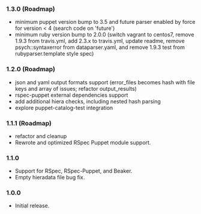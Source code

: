### 1.3.0 (Roadmap)
- minimum puppet version bump to 3.5 and future parser enabled by force for version < 4 (search code on 'future')
- minimum ruby version bump to 2.0.0 (switch vagrant to centos7, remove 1.9.3 from travis.yml, add 2.3.x to travis.yml, update readme, remove psych::syntaxerror from dataparser.yaml, and remove 1.9.3 test from rubyparser.template style spec)

### 1.2.0 (Roadmap)
- json and yaml output formats support (error_files becomes hash with file keys and array of issues; refactor output_results)
- rspec-puppet external dependencies support
- add additional hiera checks, including nested hash parsing
- explore puppet-catalog-test integration

### 1.1.1 (Roadmap)
- refactor and cleanup
- Rewrote and optimized RSpec Puppet module support.

### 1.1.0
- Support for RSpec, RSpec-Puppet, and Beaker.
- Empty hieradata file bug fix.

### 1.0.0
- Initial release.

